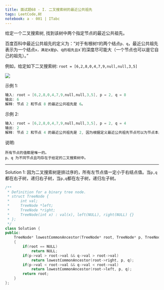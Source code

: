 ```yaml
---
title: 面试题68 - I. 二叉搜索树的最近公共祖先
tags: LeetCode,树
notebook: a - 001 | ITabc
---
```


给定一个二叉搜索树, 找到该树中两个指定节点的最近公共祖先。

百度百科中最近公共祖先的定义为：“对于有根树`T`的两个结点`p、q`，最近公共祖先表示为一个结点`x，满足`x`是`p、q`的祖先且`x`的深度尽可能大（一个节点也可以是它自己的祖先）。”

例如，给定如下二叉搜索树: `root = [6,2,8,0,4,7,9,null,null,3,5]`

![](https://assets.leetcode-cn.com/aliyun-lc-upload/uploads/2018/12/14/binarysearchtree_improved.png)

示例 1:
```cpp
输入: root = [6,2,8,0,4,7,9,null,null,3,5], p = 2, q = 8
输出: 6 
解释: 节点 2 和节点 8 的最近公共祖先是 6。
```
示例 2:
```cpp
输入: root = [6,2,8,0,4,7,9,null,null,3,5], p = 2, q = 4
输出: 2
解释: 节点 2 和节点 4 的最近公共祖先是 2, 因为根据定义最近公共祖先节点可以为节点本身。
```

说明:
```
所有节点的值都是唯一的。
p、q 为不同节点且均存在于给定的二叉搜索树中。
```
---
Solution 1:
因为二叉搜索树是排过序的，所有左节点值一定小于右结点值。当`p,q`都在右子树，递归右子树，当`p,q`都在左子树，递归左子树。

```cpp
/**
 * Definition for a binary tree node.
 * struct TreeNode {
 *     int val;
 *     TreeNode *left;
 *     TreeNode *right;
 *     TreeNode(int x) : val(x), left(NULL), right(NULL) {}
 * };
 */
class Solution {
public:
    TreeNode* lowestCommonAncestor(TreeNode* root, TreeNode* p, TreeNode* q) 
    {
        if(root == NULL)
            return NULL;
        if(p->val > root->val && q->val > root->val)
            return lowestCommonAncestor(root->right, p, q);
        if(p->val < root->val && q->val < root->val)
            return lowestCommonAncestor(root->left, p, q);
        return root;
    }
};
```